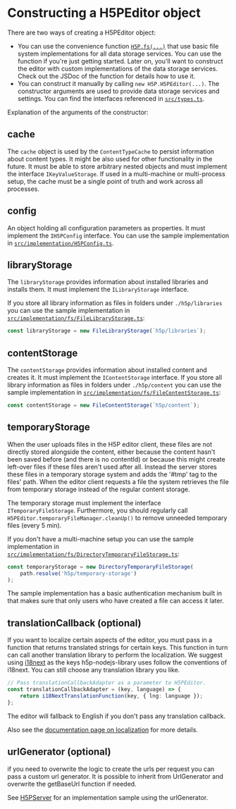 # Constructing a H5PEditor object

There are two ways of creating a H5PEditor object:

-   You can use the convenience function
    [`H5P.fs(...)`](/src/implementation/fs/index.ts) that use basic file system
    implementations for all data storage services. You can use the function if
    you're just getting started. Later on, you'll want to construct the editor
    with custom implementations of the data storage services. Check out the
    JSDoc of the function for details how to use it.
-   You can construct it manually by calling `new H5P.H5PEditor(...)`. The
    constructor arguments are used to provide data storage services and
    settings. You can find the interfaces referenced in
    [`src/types.ts`](/src/types.ts).

Explanation of the arguments of the constructor:

## cache

The `cache` object is used by the `ContentTypeCache` to persist information
about content types. It might be also used for other functionality in the
future. It must be able to store arbitrary nested objects and must implement the
interface `IKeyValueStorage`. If used in a multi-machine or multi-process setup,
the cache must be a single point of truth and work across all processes.

## config

An object holding all configuration parameters as properties. It must implement
the `IH5PConfig` interface. You can use the sample implementation in
[`src/implementation/H5PConfig.ts`](/src/implementation/H5PConfig.ts).

## libraryStorage

The `libraryStorage` provides information about installed libraries and installs
them. It must implement the `ILibraryStorage` interface.

If you store all library information as files in folders under `./h5p/libraries`
you can use the sample implementation in
[`src/implementation/fs/FileLibraryStorage.ts`](/src/implementation/fs/FileLibraryStorage.ts):

```js
const libraryStorage = new FileLibraryStorage(`h5p/libraries`);
```

## contentStorage

The `contentStorage` provides information about installed content and creates
it. It must implement the `IContentStorage` interface. If you store all library
information as files in folders under `./h5p/content` you can use the sample
implementation in
[`src/implementation/fs/FileContentStorage.ts`](/src/implementation/fs/FileContentStorage.ts):

```js
const contentStorage = new FileContentStorage(`h5p/content`);
```

## temporaryStorage

When the user uploads files in the H5P editor client, these files are not
directly stored alongside the content, either because the content hasn't been
saved before (and there is no contentId) or because this might create left-over
files if these files aren't used after all. Instead the server stores these
files in a temporary storage system and adds the '#tmp' tag to the files' path.
When the editor client requests a file the system retrieves the file from
temporary storage instead of the regular content storage.

The temporary storage must implement the interface `ITemporaryFileStorage`.
Furthermore, you should regularly call
`H5PEditor.temporaryFileManager.cleanUp()` to remove unneeded temporary files
(every 5 min).

If you don't have a multi-machine setup you can use the sample implementation in
[`src/implementation/fs/DirectoryTemporaryFileStorage.ts`](/src/implementation/fs/DirectoryTemporaryFileStorage.ts):

```js
const temporaryStorage = new DirectoryTemporaryFileStorage(
    path.resolve('h5p/temporary-storage')
);
```

The sample implementation has a basic authentication mechanism built in that
makes sure that only users who have created a file can access it later.

## translationCallback (optional)

If you want to localize certain aspects of the editor, you must pass in a
function that returns translated strings for certain keys. This function in turn
can call another translation library to perform the localization. We suggest
using [i18next](https://www.npmjs.com/package/i18next) as the keys
h5p-nodejs-library uses follow the conventions of i18next. You can still choose
any translation library you like.

```ts
// Pass translationCallbackAdapter as a parameter to H5PEditor.
const translationCallbackAdapter = (key, language) => {
    return i18NextTranslationFunction(key, { lng: language });
};
```

The editor will fallback to English if you don't pass any translation callback.

Also see the [documentation page on localization](/docs/localization.md) for
more details.

## urlGenerator (optional)

if you need to overwrite the logic to create the urls per request you can pass a
custom url generator. It is possible to inherit from UrlGenerator and overwrite
the getBaseUrl function if needed.

See [H5PServer](https://github.com/BoBiene/H5PServer) for an implementation
sample using the urlGenerator.
